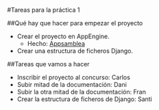 #Tareas para la práctica 1

##Qué hay que hacer para empezar el proyecto

- Crear el proyecto en AppEngine.
    + Hecho: [Appsamblea]("appsamblea-project.appspot.com")
- Crear una estructura de ficheros Django.


##Tareas que vamos a hacer

- Inscribir el proyecto al concurso: Carlos
- Subir mitad de la documentación: Dani
- Subir la otra mitad de la documentación: Fran
- Crear la estructura de ficheros de Django: Santi
